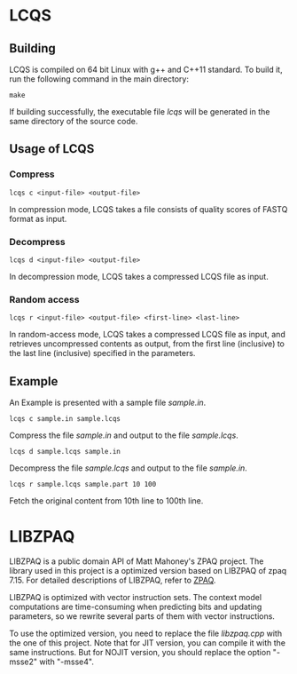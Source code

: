 # LCQS

## Building

LCQS is compiled on 64 bit Linux with g++ and C++11 standard. To build it, run the following command in the main directory:

    make

If building successfully, the executable file _lcqs_ will be generated in the same directory of the source code.

## Usage of LCQS

### Compress

    lcqs c <input-file> <output-file>

In compression mode, LCQS takes a file consists of quality scores of FASTQ format as input.

### Decompress

    lcqs d <input-file> <output-file>

In decompression mode, LCQS takes a compressed LCQS file as input.

### Random access

    lcqs r <input-file> <output-file> <first-line> <last-line>

In random-access mode, LCQS takes a compressed LCQS file as input, and retrieves uncompressed contents as output, from the first line (inclusive) to the last line (inclusive) specified in the parameters.

## Example

An Example is presented with a sample file _sample.in_.

    lcqs c sample.in sample.lcqs

Compress the file _sample.in_ and output to the file _sample.lcqs_.

    lcqs d sample.lcqs sample.in

Decompress the file _sample.lcqs_ and output to the file _sample.in_.

    lcqs r sample.lcqs sample.part 10 100

Fetch the original content from 10th line to 100th line.

# LIBZPAQ

LIBZPAQ is a public domain API of Matt Mahoney's ZPAQ project. The library used in this project is a optimized version based on LIBZPAQ of zpaq 7.15. For detailed descriptions of LIBZPAQ, refer to [ZPAQ](http://mattmahoney.net/dc/zpaq.html).

LIBZPAQ is optimized with vector instruction sets. The context model computations are time-consuming when predicting bits and updating parameters, so we rewrite several parts of them with vector instructions.

To use the optimized version, you need to replace the file _libzpaq.cpp_ with the one of this project. Note that for JIT version, you can compile it with the same instructions. But for NOJIT version, you should replace the option "-msse2" with "-msse4".
